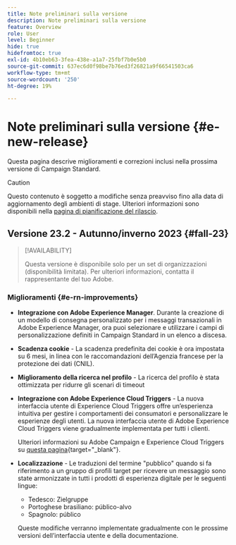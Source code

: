 ```yaml
---
title: Note preliminari sulla versione
description: Note preliminari sulla versione
feature: Overview
role: User
level: Beginner
hide: true
hidefromtoc: true
exl-id: 4b10eb63-3fea-438e-a1a7-25fbf7b0e5b0
source-git-commit: 637ec6d0f98be7b76ed3f26821a9f66541503ca6
workflow-type: tm+mt
source-wordcount: '250'
ht-degree: 19%

---
```



# Note preliminari sulla versione {#e-new-release}

Questa pagina descrive miglioramenti e correzioni inclusi nella prossima versione di Campaign Standard.

>[!CAUTION]
>
> Questo contenuto è soggetto a modifiche senza preavviso fino alla data di aggiornamento degli ambienti di stage. Ulteriori informazioni sono disponibili nella [pagina di pianificazione del rilascio](../../rn/using/release-planning.md).

## Versione 23.2 - Autunno/inverno 2023 {#fall-23}

>[!AVAILABILITY]
>
>Questa versione è disponibile solo per un set di organizzazioni (disponibilità limitata). Per ulteriori informazioni, contatta il rappresentante del tuo Adobe.

### Miglioramenti {#e-rn-improvements}

* **Integrazione con Adobe Experience Manager**. Durante la creazione di un modello di consegna personalizzato per i messaggi transazionali in Adobe Experience Manager, ora puoi selezionare e utilizzare i campi di personalizzazione definiti in Campaign Standard in un elenco a discesa.

* **Scadenza cookie** - La scadenza predefinita dei cookie è ora impostata su 6 mesi, in linea con le raccomandazioni dell’Agenzia francese per la protezione dei dati (CNIL).

* **Miglioramento della ricerca nel profilo** - La ricerca del profilo è stata ottimizzata per ridurre gli scenari di timeout

* **Integrazione con Adobe Experience Cloud Triggers** - La nuova interfaccia utente di Experience Cloud Triggers offre un’esperienza intuitiva per gestire i comportamenti dei consumatori e personalizzare le esperienze degli utenti. La nuova interfaccia utente di Adobe Experience Cloud Triggers viene gradualmente implementata per tutti i clienti.

  Ulteriori informazioni su Adobe Campaign e Experience Cloud Triggers su [questa pagina](https://experienceleague.adobe.com/docs/experience-cloud/triggers/overview.html){target="_blank"}.

* **Localizzazione** - Le traduzioni del termine &quot;pubblico&quot; quando si fa riferimento a un gruppo di profili target per ricevere un messaggio sono state armonizzate in tutti i prodotti di esperienza digitale per le seguenti lingue:

   * Tedesco: Zielgruppe
   * Portoghese brasiliano: público-alvo
   * Spagnolo: público

  Queste modifiche verranno implementate gradualmente con le prossime versioni dell’interfaccia utente e della documentazione.